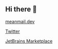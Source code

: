 ## Hi there 👋

[meanmail.dev](https://meanmail.dev)

[Twitter](https://twitter.com/meanmaildev)

[JetBrains Marketplace](https://plugins.jetbrains.com/organizations/meanmail)
